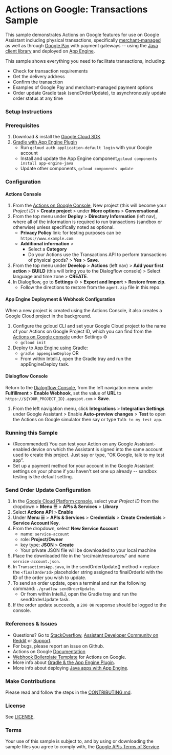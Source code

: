# Actions on Google: Transactions Sample

This sample demonstrates Actions on Google features for use on Google Assistant including physical transactions, specifically [merchant-managed](https://developers.google.com/actions/transactions/physical/dev-guide-physical-custom) as well as through [Google Pay](https://developers.google.com/actions/transactions/physical/dev-guide-physical-gpay) with payment gateways -- using the [Java client library](https://github.com/actions-on-google/actions-on-google-java) and deployed on [App Engine](https://cloud.google.com/appengine/docs/standard/java/quickstart).

This sample shows everything you need to facilitate transactions, including:
  + Check for transaction requirements
  + Get the delivery address
  + Confirm the transaction
  + Examples of Google Pay and merchant-managed payment options
  + Order update Gradle task (sendOrderUpdate), to asynchronously update order status at any time

### Setup Instructions
### Prerequisites
1. Download & install the [Google Cloud SDK](https://cloud.google.com/sdk/docs/)
1. [Gradle with App Engine Plugin](https://cloud.google.com/appengine/docs/flexible/java/using-gradle)
   + Run `gcloud auth application-default login` with your Google account
   + Install and update the App Engine component,`gcloud components install app-engine-java`
   + Update other components, `gcloud components update`

### Configuration
#### Actions Console
1. From the [Actions on Google Console](https://console.actions.google.com/), New project (this will become your *Project ID*) > **Create project** > under **More options** > **Conversational**.
1. From the top menu under **Deploy** > **Directory Information** (left nav), where all of the information is required to run transactions (sandbox or otherwise) unless specifically noted as optional.
    + **Privacy Policy** link: for testing purposes can be `https://www.example.com`
    + **Additional information** >
       + Select a **Category**
       + Do your Actions use the Transactions API to perform transactions of physical goods? > **Yes** > **Save**.
1. From the top menu under **Develop** > **Actions** (left nav) > **Add your first action** > **BUILD** (this will bring you to the Dialogflow console) > Select language and time zone > **CREATE**.
1. In Dialogflow, go to **Settings** ⚙ > **Export and Import** > **Restore from zip**.
   + Follow the directions to restore from the `agent.zip` file in this repo.

#### App Engine Deployment & Webhook Configuration
When a new project is created using the Actions Console, it also creates a Google Cloud project in the background.
1. Configure the gcloud CLI and set your Google Cloud project to the name of your Actions on Google Project ID, which you can find from the [Actions on Google console](https://console.actions.google.com/) under Settings ⚙
   + `gcloud init`
1. Deploy to [App Engine using Gradle](https://cloud.google.com/appengine/docs/flexible/java/using-gradle):
   + `gradle appengineDeploy` OR
   +  From within IntelliJ, open the Gradle tray and run the appEngineDeploy task.

#### Dialogflow Console
Return to the [Dialogflow Console](https://console.dialogflow.com), from the left navigation menu under **Fulfillment** > **Enable Webhook**, set the value of **URL** to `https://${YOUR_PROJECT_ID}.appspot.com` > **Save**.
1. From the left navigation menu, click **Integrations** > **Integration Settings** under Google Assistant > Enable **Auto-preview changes** >  **Test** to open the Actions on Google simulator then say or type `Talk to my test app`.

### Running this Sample
+ (Recommended) You can test your Action on any Google Assistant-enabled device on which the Assistant is signed into the same account used to create this project. Just say or type, “OK Google, talk to my test app”.
+ Set up a payment method for your account in the Google Assistant settings on your phone if you haven't set one up already -- sandbox testing is the default setting.

### Send Order Update Configuration
1. In the [Google Cloud Platform console](https://console.cloud.google.com/), select your *Project ID* from the dropdown > **Menu ☰** > **APIs & Services** > **Library**
1. Select **Actions API** > **Enable**
1. Under **Menu ☰** > **APIs & Services** > **Credentials** > **Create Credentials** > **Service Account Key**.
1. From the dropdown, select **New Service Account**
    + name:  `service-account`
    + role:  **Project/Owner**
    + key type: **JSON** > **Create**
    + Your private JSON file will be downloaded to your local machine
1. Place the downloaded file in the 'src/main/resources/' and name `service-account.json`.
1. In `TransactionsApp.java`, in the sendOrderUpdate() method > replace the `<finalOrderId>` placeholder string assigned to finalOrderId with the ID of the order you wish to update.
1. To send an order update, open a terminal and run the following command: `./gradlew sendOrderUpdate`.
   +  Or from within IntelliJ, open the Gradle tray and run the sendOrderUpdate task.
1. If the order update succeeds, a `200 OK` response should be logged to the console.

### References & Issues
+ Questions? Go to [StackOverflow](https://stackoverflow.com/questions/tagged/actions-on-google), [Assistant Developer Community on Reddit](https://www.reddit.com/r/GoogleAssistantDev/) or [Support](https://developers.google.com/actions/support/).
+ For bugs, please report an issue on Github.
+ Actions on Google [Documentation](https://developers.google.com/actions/extending-the-assistant)
+ [Webhook Boilerplate Template](https://github.com/actions-on-google/dialogflow-webhook-boilerplate-java) for Actions on Google.
+ More info about [Gradle & the App Engine Plugin](https://cloud.google.com/appengine/docs/flexible/java/using-gradle).
+ More info about deploying [Java apps with App Engine](https://cloud.google.com/appengine/docs/standard/java/quickstart).

### Make Contributions
Please read and follow the steps in the [CONTRIBUTING.md](CONTRIBUTING.md).

### License
See [LICENSE](LICENSE).

### Terms
Your use of this sample is subject to, and by using or downloading the sample files you agree to comply with, the [Google APIs Terms of Service](https://developers.google.com/terms/).
